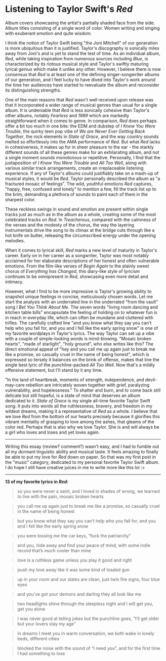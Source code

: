# Listening to Taylor Swift's *Red*

Album covers showcasing the artist's partially shaded face from the side. Album titles consisting of a single word of color. Women writing and singing with exuberant emotion and quite wisdom.

I think the notion of Taylor Swift being "the Joni Mitchell" of our generation is more ubiquitous than it is justified. Taylor's discography is sonically miles away from Joni's and is yet to stand the test of time. As an individual album, *Red*, while taking inspiration from numerous sources including *Blue*, is characterized by its riotous musical style and Taylor's swiftly maturing lyrical genius which make it unlike any other. However, I believe there is now consensus that *Red* is at least one of the defining singer-songwriter albums of our generation, and I feel lucky to have dived into Taylor's work around the time her audiences have started to reevaluate the album and reconsider its distinguishing strengths.

One of the main reasons that *Red* wasn't well received upon release was that it incorporated a wider range of musical genres than usual for a single album. It is undeniable that *Red* is less sonically cohesive than Taylor's other albums, notably *Fearless* and *1989* which are markedly straightforward when it comes to genre. In comparison, *Red* does perhaps offer a bit too much in one bite: the EDM and dubstep of *I Knew You Were Trouble*, the quirky teen pop vibe of *We are Never Ever Getting Back Together*, the rock elements in *State of Grace*, and the way country sounds melted so effortlessly into the AMA performance of *Red*. But what *Red* lacks in cohesiveness, it makes up for in sheer pleasure to the ear - the starkly different sounds of all these genres make for an exhilarating album, and not a single moment sounds monotonous or repetitive. Personally, I find that the juxtaposition of *I Knew You Were Trouble* and *All Too Well*, along with various similar track arrangements, create an irreplaceable listening experience. If any of Taylor's albums could justifiably take on a mash-up of musical styles, it would be *Red*. Taylor personally described the album as "a fractured mosaic of feelings". The wild, youthful emotions *Red* captures, "happy, free, confused and lonely" to mention a few, fill the track list up to the brim, demanding a plethora of sounds to paint each of them in the sharpest color.

These reckless swings in sound and emotion are present within single tracks just as much as in the album as a whole, creating some of the most celebrated tracks on *Red*. In *Treacherous*, compared with the calmness of the verses and the modesty of the chorus, the way the layering instrumentals drive the song to its climax at the bridge cuts through like a hot knife on butter, releasing the circumscribed energy under the opening melodies.

When it comes to lyrical skill, *Red* marks a new level of maturity in Taylor's career. Early on in her career as a songwriter, Taylor was most notably acclaimed for her elaborate descriptions of her honest and often vulnerable emotions. From the film-like verses of *Begin Again* to the plainly sweet chorus of *Everything has Changed*, this diary-like style of lyricism continues to be omnipresent in *Red*, showcasing even more detail and intimacy.

However, what I find to be more impressive is Taylor's growing ability to snapshot unique feelings in concise, meticulously chosen words. Let me start the analysis with an underrated line in the underrated "from the vault" song *I Bet You Think About Me*. The seven words "living room dancing and kitchen table bills" encapsulate the feeling of holding on to whatever fun is in reach in everyday life, which can often be mundane and cluttered with trifles. The carefully crafted line "and you know what they say you can't help who you fall for, and you and I fell like the early spring snow" is one of my favorite wordplays in Taylor's lyrics. The way Taylor can set up a vibe with a couple of simple-looking words is mind-blowing. "Mosaic broken hearts", "made of starlight", "holy ground", who else writes like this? The direct emotional appeal of "hey and you call me up again just to break me like a promise, so casually cruel in the name of being honest", which is expressed so tersely it balances on the brink of offense, makes that line the single best lyric of the punchline-packed *All Too Well*. Now that's a mildly offensive statement, but I'll stand by it any time.

"In the land of heartbreak, moments of strength, independence, and devil-may-care rebellion are intricately woven together with grief, paralyzing vulnerability, and hopelessness." To shatter and burn, and to come back still delicate but still hopeful, is a state of mind that deserves an album dedicated to it. *State of Grace* is my single all-time favorite Taylor Swift song. It puts into words all the ruthlessness, bravery, and freedom in my wildest dreams, making it a representative of *Red* as a whole. I believe that we love *Red* from the bottom of our hearts precisely because it glorifies this vibrant mentality of grasping to love among the ashes, that gleams of the color red. Perhaps that is also why we love Taylor. She is and will always be a girl who loves and loses and yet loves again.



***



Writing this essay (review? comment?) wasn't easy, and I had to fumble out all my dormant linguistic ability and musical taste. It feels amazing to finally be able to put my love for *Red* down on paper. So that was my first post in the "music" category, dedicated to my personal favorite Taylor Swift album. I do hope I still have creative juices in me to write more  like this lol :>



***



**13 of my favorite lyrics in *Red*:**

> so you were never a saint, and I loved in shades of wrong, we learned to live with the pain, mosaic broken hearts

> you call me up again just to break me like a promise, so casually cruel in the name of being honest

> but you know what they say you can’t help who you fall for, and you and I fell like the early spring snow

> you were tossing me the car keys, “fuck the patriarchy”

> and you, hide away and find your peace of mind, with some indie record that’s much cooler than mine

> love is a ruthless game unless you play it good and right

> push my love away like it was some kind of loaded gun

> up in your room and our slates are clean, just twin fire signs, four blue eyes

> and you’ve got your demons and darling they all look like me

> two headlights shine through the sleepless night and I will get you, get you alone

> I was never good at telling jokes but the punchline goes, “I’ll get older but your lovers stay my age”

> in dreams I meet you in warm conversation, we both wake in lonely beds, different cities

> blocked the noise with the sound of “I need you”, and for the first time I had something to lose

